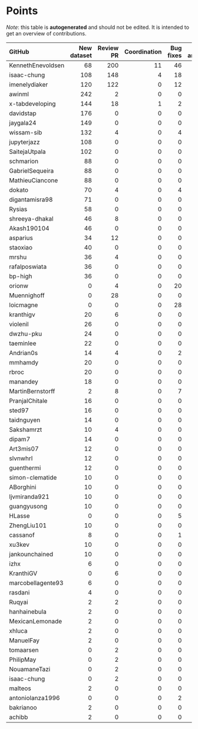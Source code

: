 # Points

_Note_: this table is **autogenerated** and should not be edited. It is intended to get an overview of contributions.

 | GitHub            |   New dataset |   Review PR |   Coordination |   Bug fixes |   Dataset annotations |   Running Models |   Paper writing |   New task |   Total |
|:------------------|--------------:|------------:|---------------:|------------:|----------------------:|-----------------:|----------------:|-----------:|--------:|
| KennethEnevoldsen |            68 |         200 |             11 |          46 |                     9 |                0 |               0 |          0 |     334 |
| isaac-chung       |           108 |         148 |              4 |          18 |                     0 |                0 |               4 |          0 |     282 |
| imenelydiaker     |           120 |         122 |              0 |          12 |                     0 |                0 |               0 |          0 |     254 |
| awinml            |           242 |           2 |              0 |           0 |                     0 |                0 |               0 |          0 |     244 |
| x-tabdeveloping   |           144 |          18 |              1 |           2 |                     0 |                0 |               0 |         12 |     177 |
| davidstap         |           176 |           0 |              0 |           0 |                     0 |                0 |               0 |          0 |     176 |
| jaygala24         |           149 |           0 |              0 |           0 |                     0 |                0 |               0 |          0 |     149 |
| wissam-sib        |           132 |           4 |              0 |           4 |                     0 |                0 |               0 |          0 |     140 |
| jupyterjazz       |           108 |           0 |              0 |           0 |                     0 |                0 |               0 |          0 |     108 |
| SaitejaUtpala     |           102 |           0 |              0 |           0 |                     0 |                0 |               0 |          0 |     102 |
| schmarion         |            88 |           0 |              0 |           0 |                     0 |                0 |               0 |          0 |      88 |
| GabrielSequeira   |            88 |           0 |              0 |           0 |                     0 |                0 |               0 |          0 |      88 |
| MathieuCiancone   |            88 |           0 |              0 |           0 |                     0 |                0 |               0 |          0 |      88 |
| dokato            |            70 |           4 |              0 |           4 |                     0 |                0 |               0 |          0 |      78 |
| digantamisra98    |            71 |           0 |              0 |           0 |                     0 |                0 |               0 |          0 |      71 |
| Rysias            |            58 |           0 |              0 |           0 |                     0 |                0 |               0 |          0 |      58 |
| shreeya-dhakal    |            46 |           8 |              0 |           0 |                     0 |                0 |               0 |          0 |      54 |
| Akash190104       |            46 |           0 |              0 |           0 |                     0 |                0 |               0 |          0 |      46 |
| asparius          |            34 |          12 |              0 |           0 |                     0 |                0 |               0 |          0 |      46 |
| staoxiao          |            40 |           0 |              0 |           0 |                     0 |                0 |               0 |          0 |      40 |
| mrshu             |            36 |           4 |              0 |           0 |                     0 |                0 |               0 |          0 |      40 |
| rafalposwiata     |            36 |           0 |              0 |           0 |                     0 |                0 |               0 |          0 |      36 |
| bp-high           |            36 |           0 |              0 |           0 |                     0 |                0 |               0 |          0 |      36 |
| orionw            |             0 |           4 |              0 |          20 |                     0 |                0 |               0 |         10 |      34 |
| Muennighoff       |             0 |          28 |              0 |           0 |                     0 |                0 |               0 |          0 |      28 |
| loicmagne         |             0 |           0 |              0 |          28 |                     0 |                0 |               0 |          0 |      28 |
| kranthigv         |            20 |           6 |              0 |           0 |                     0 |                0 |               0 |          0 |      26 |
| violenil          |            26 |           0 |              0 |           0 |                     0 |                0 |               0 |          0 |      26 |
| dwzhu-pku         |            24 |           0 |              0 |           0 |                     0 |                0 |               0 |          0 |      24 |
| taeminlee         |            22 |           0 |              0 |           0 |                     0 |                0 |               0 |          0 |      22 |
| Andrian0s         |            14 |           4 |              0 |           2 |                     0 |                0 |               0 |          0 |      20 |
| mmhamdy           |            20 |           0 |              0 |           0 |                     0 |                0 |               0 |          0 |      20 |
| rbroc             |            20 |           0 |              0 |           0 |                     0 |                0 |               0 |          0 |      20 |
| manandey          |            18 |           0 |              0 |           0 |                     0 |                0 |               0 |          0 |      18 |
| MartinBernstorff  |             2 |           8 |              0 |           7 |                     0 |                0 |               0 |          0 |      17 |
| PranjalChitale    |            16 |           0 |              0 |           0 |                     0 |                0 |               0 |          0 |      16 |
| sted97            |            16 |           0 |              0 |           0 |                     0 |                0 |               0 |          0 |      16 |
| taidnguyen        |            14 |           0 |              0 |           0 |                     0 |                0 |               0 |          0 |      14 |
| Sakshamrzt        |            10 |           4 |              0 |           0 |                     0 |                0 |               0 |          0 |      14 |
| dipam7            |            14 |           0 |              0 |           0 |                     0 |                0 |               0 |          0 |      14 |
| Art3mis07         |            12 |           0 |              0 |           0 |                     0 |                0 |               0 |          0 |      12 |
| slvnwhrl          |            12 |           0 |              0 |           0 |                     0 |                0 |               0 |          0 |      12 |
| guenthermi        |            12 |           0 |              0 |           0 |                     0 |                0 |               0 |          0 |      12 |
| simon-clematide   |            10 |           0 |              0 |           0 |                     0 |                0 |               0 |          0 |      10 |
| ABorghini         |            10 |           0 |              0 |           0 |                     0 |                0 |               0 |          0 |      10 |
| ljvmiranda921     |            10 |           0 |              0 |           0 |                     0 |                0 |               0 |          0 |      10 |
| guangyusong       |            10 |           0 |              0 |           0 |                     0 |                0 |               0 |          0 |      10 |
| HLasse            |             0 |           0 |              0 |           5 |                     5 |                0 |               0 |          0 |      10 |
| ZhengLiu101       |            10 |           0 |              0 |           0 |                     0 |                0 |               0 |          0 |      10 |
| cassanof          |             8 |           0 |              0 |           1 |                     0 |                1 |               0 |          0 |      10 |
| xu3kev            |            10 |           0 |              0 |           0 |                     0 |                0 |               0 |          0 |      10 |
| jankounchained    |            10 |           0 |              0 |           0 |                     0 |                0 |               0 |          0 |      10 |
| izhx              |             6 |           0 |              0 |           0 |                     0 |                0 |               0 |          0 |       6 |
| KranthiGV         |             0 |           6 |              0 |           0 |                     0 |                0 |               0 |          0 |       6 |
| marcobellagente93 |             6 |           0 |              0 |           0 |                     0 |                0 |               0 |          0 |       6 |
| rasdani           |             4 |           0 |              0 |           0 |                     0 |                0 |               0 |          0 |       4 |
| Ruqyai            |             2 |           2 |              0 |           0 |                     0 |                0 |               0 |          0 |       4 |
| hanhainebula      |             2 |           0 |              0 |           0 |                     0 |                0 |               0 |          0 |       2 |
| MexicanLemonade   |             2 |           0 |              0 |           0 |                     0 |                0 |               0 |          0 |       2 |
| xhluca            |             2 |           0 |              0 |           0 |                     0 |                0 |               0 |          0 |       2 |
| ManuelFay         |             2 |           0 |              0 |           0 |                     0 |                0 |               0 |          0 |       2 |
| tomaarsen         |             0 |           2 |              0 |           0 |                     0 |                0 |               0 |          0 |       2 |
| PhilipMay         |             0 |           2 |              0 |           0 |                     0 |                0 |               0 |          0 |       2 |
| NouamaneTazi      |             0 |           2 |              0 |           0 |                     0 |                0 |               0 |          0 |       2 |
| isaac-chung       |             0 |           2 |              0 |           0 |                     0 |                0 |               0 |          0 |       2 |
| malteos           |             2 |           0 |              0 |           0 |                     0 |                0 |               0 |          0 |       2 |
| antoniolanza1996  |             0 |           0 |              0 |           2 |                     0 |                0 |               0 |          0 |       2 |
| bakrianoo         |             2 |           0 |              0 |           0 |                     0 |                0 |               0 |          0 |       2 |
| achibb            |             2 |           0 |              0 |           0 |                     0 |                0 |               0 |          0 |       2 |